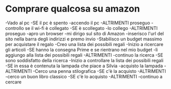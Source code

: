 # Comprare qualcosa su amazon
-Vado al pc
 -SE il pc è spento
  -accendo il pc
 -ALTRIMENTI proseguo
 -controllo se il wi-fi è collegato
  -SE è scollegato
   -lo collego
  -ALTRIMENTI proseguo 
 -apro un browser
 -mi dirigo sul sito di Amazon
  -inserisco l'url del sito nella barra degli indirizzi e premo invio
 -Stabilisco un budget massimo per acquistare il regalo
 -Creo una lista dei possibili regali
 -Inizio a ricercare gli articoli
  -SE hanno la consegna Prime e se rientrano nel mio budget 
   -li aggiungo alla lista dei possibili regali
  -ALTRIMENTI 
   -continuo la ricerca
 -SE sono soddisfatto della ricerca
  -Inizio a controllare la lista dei possibili regali
  -SE in essa è contenuta la lampada che piace a Silvia
   -acquisto la lampada
  -ALTRIMENTI
   -Cerco una penna stilografica
    -SE c'è la acquisto
    -ALTRIMENTI   
     -cerco un buon libro classico
      -SE c'è lo acquisto
     -ALTRIMENTI
      -continuo a cercare     